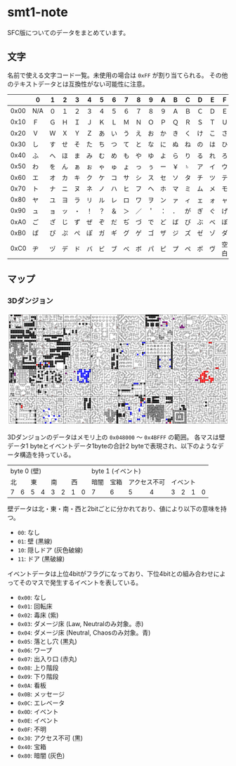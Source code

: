 # smt1-note

SFC版についてのデータをまとめています。

## 文字

名前で使える文字コード一覧。未使用の場合は `0xFF` が割り当てられる。
その他のテキストデータとは互換性がない可能性に注意。

|      |  0  |  1  |  2  |  3  |  4  |  5  |  6  |  7  |  8  |  9  |  A  |  B  |  C  |  D  |  E  |  F  |
|------|-----|-----|-----|-----|-----|-----|-----|-----|-----|-----|-----|-----|-----|-----|-----|-----|
| 0x00 | N/A |  ０ |  １  |  ２ |  ３  |  ４ |  ５  |  ６ |  ７  |  ８ |  ９  |  Ａ |  Ｂ  |  Ｃ |  Ｄ  |  Ｅ |
| 0x10 |  Ｆ  |  Ｇ |  Ｈ  |  Ｉ |  Ｊ  |  Ｋ |  Ｌ  |  Ｍ |  Ｎ  |  Ｏ |  Ｐ  |  Ｑ |  Ｒ  |  Ｓ |  Ｔ  |  Ｕ |
| 0x20 |  Ｖ  |  Ｗ |  Ｘ  |  Ｙ |  Ｚ  |  あ |  い  |  う |  え  |  お |  か  |  き |  く  |  け |  こ  |  さ |
| 0x30 |  し  |  す |  せ  |  そ |  た  |  ち |  つ  |  て |  と  |  な |  に  |  ぬ |  ね  |  の |  は  |  ひ |
| 0x40 |  ふ  |  へ |  ほ  |  ま |  み  |  む |  め  |  も |  や  |  ゆ |  よ  |  ら |  り  |  る |  れ  |  ろ |
| 0x50 |  わ  |  を |  ん  |  ぁ |  ぉ  |  ゃ |  ゅ  |  ょ |  っ  |  ぅ |  ー  |  ￥ |  ♄  |  ア |  イ  |  ウ |
| 0x60 |  エ  |  オ |  カ  |  キ |  ク  |  ケ |  コ  |  サ |  シ  |  ス |  セ  |  ソ |  タ  |  チ |  ツ  |  テ |
| 0x70 |  ト  |  ナ |  ニ  |  ヌ |  ネ  |  ノ |  ハ  |  ヒ |  フ  |  ヘ |  ホ  |  マ |  ミ  |  ム |  メ  |  モ |
| 0x80 |  ヤ  |  ユ |  ヨ  |  ラ |  リ  |  ル |  レ  |  ロ |  ワ  |  ヲ |  ン  |  ァ |  ィ  |  ェ |  ォ  |  ャ |
| 0x90 |  ュ  |  ョ |  ッ  |  ・ |  ！  |  ？ |  ＆  |  ＞ |  ／  |  ＇ |  ：  |  ． |  が  |  ぎ |  ぐ  |  げ |
| 0xA0 |  ご  |  ざ |  じ  |  ず |  ぜ  |  ぞ |  だ  |  ぢ |  づ  |  で |  ど  |  ば |  び  |  ぶ |  べ  |  ぼ |
| 0xB0 |  ぱ  |  ぴ |  ぷ  |  ぺ |  ぽ  |  ガ |  ギ  |  グ |  ゲ  |  ゴ |  ザ  |  ジ |  ズ  |  ゼ |  ゾ  |  ダ |
| 0xC0 |  ヂ  |  ヅ |  デ  |  ド |  バ  |  ビ |  ブ  |  べ |  ボ  |  パ |  ピ  |  プ |  ペ  |  ポ |  ヴ  | 空白 |

## マップ

### 3Dダンジョン

![3d-map](https://github.com/akiomik/smt1-note/blob/main/map.png?raw=true)

3Dダンジョンのデータはメモリ上の `0x048000` 〜 `0x4BFFF` の範囲。
各マスは壁データ1 byteとイベントデータ1byteの合計2 byteで表現され、以下のようなデータ構造を持っている。

<table>
  <tbody>
    <tr>
      <td colspan="8">byte 0 (壁)</td>
      <td colspan="8">byte 1 (イベント)</td>
    </tr>
    <tr>
      <td colspan="2">北</td>
      <td colspan="2">東</td>
      <td colspan="2">南</td>
      <td colspan="2">西</td>
      <td>暗闇</td>
      <td>宝箱</td>
      <td colspan="2">アクセス不可</td>
      <td colspan="4">イベント</td>
    </tr>
    <tr>
      <td>7</td>
      <td>6</td>
      <td>5</td>
      <td>4</td>
      <td>3</td>
      <td>2</td>
      <td>1</td>
      <td>0</td>
      <td>7</td>
      <td>6</td>
      <td>5</td>
      <td>4</td>
      <td>3</td>
      <td>2</td>
      <td>1</td>
      <td>0</td>
    </tr>
  </tbody>
</table>

壁データは北・東・南・西と2bitごとに分かれており、値により以下の意味を持つ。

- `00`: なし
- `01`: 壁 (黒線)
- `10`: 隠しドア (灰色破線)
- `11`: ドア (黒破線)

イベントデータは上位4bitがフラグになっており、下位4bitとの組み合わせによってそのマスで発生するイベントを表している。

- `0x00`: なし
- `0x01`: 回転床
- `0x02`: 毒床 (紫)
- `0x03`: ダメージ床 (Law, Neutralのみ対象。赤)
- `0x04`: ダメージ床 (Neutral, Chaosのみ対象。青)
- `0x05`: 落とし穴 (黒丸)
- `0x06`: ワープ
- `0x07`: 出入り口 (赤丸)
- `0x08`: 上り階段
- `0x09`: 下り階段
- `0x0A`: 看板
- `0x0B`: メッセージ
- `0x0C`: エレベータ
- `0x0D`: イベント
- `0x0E`: イベント
- `0x0F`: 不明
- `0x30`: アクセス不可 (黒)
- `0x40`: 宝箱
- `0x80`: 暗闇 (灰色)

